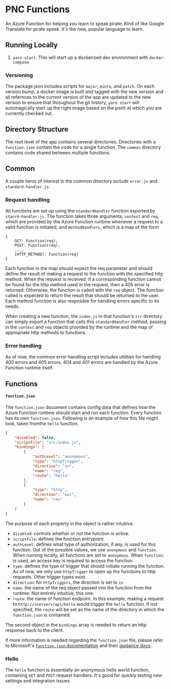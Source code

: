 # PNC Functions

An Azure Function for helping you learn to speak pirate. Kind of like Google Translate for pirate speak. It's the new, popular language to learn.

## Running Locally

1. `yarn start`. This will start up a dockerized dev environment with `docker-compose`

### Versioning

The package.json includes scripts for `major`, `minro`, and `patch`. On each version bump, a docker image is built and tagged with the new version and all refernces to the current version of the app are updated to the new version to ensure that throughout the git history, `yarn start` will automagically start up the right image based on the point at which you are currently checked out.

## Directory Structure

The root level of the app contains several directories. Directories with a `function.json` contain the code for a single function. The `common` directory contains code shared between multiple functions.

## Common

A couple items of interest in the common directory include `error.js` and `standard-handler.js`.

### Request handling

All functions are set up using the `standardHandler` function exported by `stanrd-handler.js`. The function takes three arguments, `context` and `req`, which are provided by the Azure Function runtime whenever a request to a valid function is initiated, and `methodHandlers`, which is a map of the form

```
{
	GET: Function(req),
	POST: Function(req),
	...,
	[HTTP_METHOD]: Function(req)
}
```

Each function in the map should expect the req parameter and should define the result of making a request to the function with the specified http method. When the request is received, if a corresponding function cannot be found for the http method used in the request, then a 405 error is returned. Otherwise, the function is called with the `req` object. The function called is expected to return the result that should be returned to the user. Each method function is also respnsible for handling errors specific to its needs.

When creating a new function, the `index.js` in that function's `src` directory can simply export a function that calls this `standardHandler` method, passing in the `context` and `req` objects provided by the runtime and the map of appropriate http methods to functions.

### Error handling

As of now, the common error handling script includes utilities for handling 400 errors and 405 errors. 404 and 401 errors are handled by the Azure Function runtime itself.

## Functions

#### `function.json`

The `function.json` document contains config data that defines how the Azure Function runtime should start and run each function. Every function has its own `function.json`. Following is an example of how this file might look, taken fromthe `hello` function.

```json
{
	"disabled": false,
	"scriptFile": "src/index.js",
	"bindings": [
		{
			"authLevel": "anonymous",
			"type": "httpTrigger",
			"direction": "in",
			"name": "req",
			"route": "hello"
		},
		{
			"type": "http",
			"direction": "out",
			"name": "res"
		}
	]
}
```

The purpose of each property in the object is rather intuitive.

* `disabled`: controls whether or not the function is active.
* `scriptFile`: defines the function entrypoint.
* `authLevel`: defines what type of authorization, if any, is used for this function. Out of the possible values, we use `anonymous` and `function`. When running locally, all functions are set to `anonymous`. When `function`: is used, an access key is required to access the function.
* `type`: defines the type of trigger that should initiate running the function. As of now, we only use `httpTrigger` to open up the functions to http requests. Other trigger types exist.
* `direction`: for `httpTriggers`, the direction is set to `in`
* `name`: the name of the req object passed into the function from the runtime. Not entirely intuitive, this one.
* `route`: the name of function endpoint. In this example, making a request to `http://<server>/api/hello` would trigger the `hello` function. If not specified, the `route` will be set as the name of the directory in which the `function.json` is contained.

The second object in the `bindings` array is needed to return an http response back to the client.

If more information is needed regarding the `function.json` file, please refer to Microsoft's [`function.json` documentation](https://github.com/Azure/azure-functions-host/wiki/function.json) and their [guidance docs](https://docs.microsoft.com/en-us/azure/azure-functions/functions-reference).

### Hello

The `hello` function is essentially an anonymous hello world function, containing `GET` and `POST` request handlers. It's good for quickly testing new settings and integration issues.
